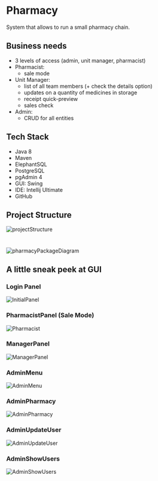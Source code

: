 # Pharmacy

System that allows to run a small pharmacy chain.

## Business needs
- 3 levels of access (admin, unit manager, pharmacist)
- Pharmacist: 
    - sale mode
- Unit Manager:
    - list of all team members (+ check the details option)
    - updates on a quantity of medicines in storage
    - receipt quick-preview
    - sales check
- Admin:
    - CRUD for all entities
    
## Tech Stack
- Java 8
- Maven
- ElephantSQL
- PostgreSQL
- pgAdmin 4
- GUI: Swing
- IDE: Intellij Ultimate
- GitHub

## Project Structure

![projectStructure](src/main/resources/readMeImg/projectStructure.png)
#
![pharmacyPackageDiagram](src/main/resources/readMeImg/pharmacyPackageDiagram.png)

## A little sneak peek at GUI
### Login Panel
![InitialPanel](src/main/resources/readMeImg/login.png)

### PharmacistPanel (Sale Mode)
![Pharmacist](src/main/resources/readMeImg/Pharmacist.png)

### ManagerPanel
![ManagerPanel](src/main/resources/readMeImg/ManagerPanel.png)

### AdminMenu
![AdminMenu](src/main/resources/readMeImg/AdminMenu.png)

### AdminPharmacy
![AdminPharmacy](src/main/resources/readMeImg/AdminPharmacy.png)

### AdminUpdateUser
![AdminUpdateUser](src/main/resources/readMeImg/AdminUpdateUser.png)

### AdminShowUsers
![AdminShowUsers](src/main/resources/readMeImg/AdminShowUsers.png)
